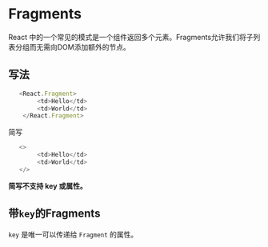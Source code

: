 <!--
 * @Author: zhangwu
 * @Date: 2022-04-08 10:30:13
 * @LastEditors: zhangwu
 * @LastEditTime: 2022-04-08 10:38:10
 * @Description: 请填写简介
-->
# Fragments

React 中的一个常见的模式是一个组件返回多个元素。Fragments允许我们将子列表分组而无需向DOM添加额外的节点。

## 写法

```javaScript
   <React.Fragment>
        <td>Hello</td>
        <td>World</td>
    </React.Fragment>
```

简写

```javaScript
   <>
        <td>Hello</td>
        <td>World</td>
   </>
```

**简写不支持 key 或属性。**

## 带`key`的Fragments

`key` 是唯一可以传递给 `Fragment` 的属性。

